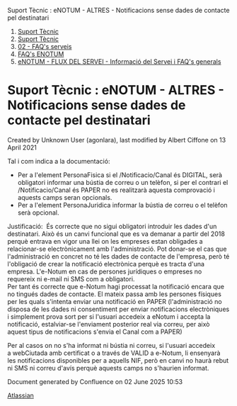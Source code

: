 Suport Tècnic : eNOTUM - ALTRES - Notificacions sense dades de contacte pel destinatari  

1.  [Suport Tècnic](index.md)
2.  [Suport Tècnic](13893782.md)
3.  [02 - FAQ's serveis](26313393.md)
4.  [FAQ's ENOTUM](28705561.md)
5.  [eNOTUM - FLUX DEL SERVEI - Informació del Servei i FAQ's generals](26313306.md)

Suport Tècnic : eNOTUM - ALTRES - Notificacions sense dades de contacte pel destinatari
=======================================================================================

Created by Unknown User (agonlara), last modified by Albert Ciffone on 13 April 2021

Tal i com indica a la documentació:

*   Per a l'element PersonaFisica si el /Notificacio/Canal és DIGITAL, serà obligatori informar una bústia de correu o un telèfon, si per el contrari el /Notificacio/Canal és PAPER no es realitzarà aquesta comprovació i aquests camps seran opcionals.
*   Per a l'element PersonaJuridica informar la bústia de correu o el telèfon serà opcional.

Justificació:  És correcte que no sigui obligatori introduir les dades d'un destinatari. Això és un canvi funcional que es va demanar a partir del 2018 perquè entrava en vigor una llei on les empreses estan obligades a relacionar-se electrònicament amb l'administració. Pot donar-se el cas que l'administració en concret no té les dades de contacte de l'empresa, però té l'obligació de crear la notificació electrònica perquè es tracta d'una empresa. L'e\-Notum en cas de persones jurídiques o empreses no requereix ni e-mail ni SMS com a obligatori.   
Per tant és correcte que e-Notum hagi processat la notificació encara que no tingués dades de contacte. El mateix passa amb les persones físiques per les quals s'intenta enviar una notificació en PAPER (l'administració no disposa de les dades ni consentiment per enviar notificacions electròniques i simplement prova sort per si l'usuari accedeix a eNotum i accepta la notificació, estalviar-se l'enviament posterior real via correu, per això aquest tipus de notificacions s'envia el Canal com a PAPER)  
  
Per al casos on no s'ha informat ni bústia ni correu, si l'usuari accedeix a webCiutada amb certificat o a través de VALID a e-Notum, li ensenyarà les notificacions disponibles per a aquells NIF, però en canvi no haurà rebut ni SMS ni correu d'avís perquè aquests camps no s'haurien informat.

Document generated by Confluence on 02 June 2025 10:53

[Atlassian](http://www.atlassian.com/)